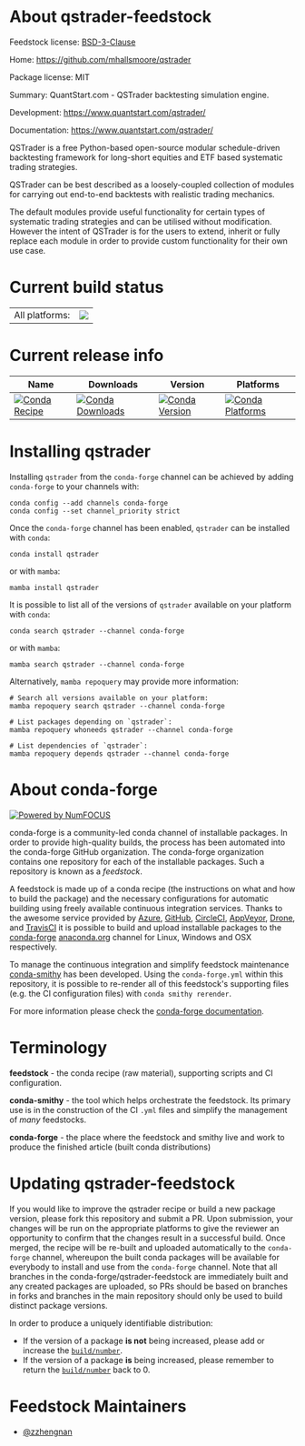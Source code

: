 About qstrader-feedstock
========================

Feedstock license: [BSD-3-Clause](https://github.com/conda-forge/qstrader-feedstock/blob/main/LICENSE.txt)

Home: https://github.com/mhallsmoore/qstrader

Package license: MIT

Summary: QuantStart.com - QSTrader backtesting simulation engine.

Development: https://www.quantstart.com/qstrader/

Documentation: https://www.quantstart.com/qstrader/

QSTrader is a free Python-based open-source modular schedule-driven backtesting framework for long-short equities and ETF based systematic trading strategies.

QSTrader can be best described as a loosely-coupled collection of modules for carrying out end-to-end backtests with realistic trading mechanics.

The default modules provide useful functionality for certain types of systematic trading strategies and can be utilised without modification. However the intent of QSTrader is for the users to extend, inherit or fully replace each module in order to provide custom functionality for their own use case.


Current build status
====================


<table><tr><td>All platforms:</td>
    <td>
      <a href="https://dev.azure.com/conda-forge/feedstock-builds/_build/latest?definitionId=11812&branchName=main">
        <img src="https://dev.azure.com/conda-forge/feedstock-builds/_apis/build/status/qstrader-feedstock?branchName=main">
      </a>
    </td>
  </tr>
</table>

Current release info
====================

| Name | Downloads | Version | Platforms |
| --- | --- | --- | --- |
| [![Conda Recipe](https://img.shields.io/badge/recipe-qstrader-green.svg)](https://anaconda.org/conda-forge/qstrader) | [![Conda Downloads](https://img.shields.io/conda/dn/conda-forge/qstrader.svg)](https://anaconda.org/conda-forge/qstrader) | [![Conda Version](https://img.shields.io/conda/vn/conda-forge/qstrader.svg)](https://anaconda.org/conda-forge/qstrader) | [![Conda Platforms](https://img.shields.io/conda/pn/conda-forge/qstrader.svg)](https://anaconda.org/conda-forge/qstrader) |

Installing qstrader
===================

Installing `qstrader` from the `conda-forge` channel can be achieved by adding `conda-forge` to your channels with:

```
conda config --add channels conda-forge
conda config --set channel_priority strict
```

Once the `conda-forge` channel has been enabled, `qstrader` can be installed with `conda`:

```
conda install qstrader
```

or with `mamba`:

```
mamba install qstrader
```

It is possible to list all of the versions of `qstrader` available on your platform with `conda`:

```
conda search qstrader --channel conda-forge
```

or with `mamba`:

```
mamba search qstrader --channel conda-forge
```

Alternatively, `mamba repoquery` may provide more information:

```
# Search all versions available on your platform:
mamba repoquery search qstrader --channel conda-forge

# List packages depending on `qstrader`:
mamba repoquery whoneeds qstrader --channel conda-forge

# List dependencies of `qstrader`:
mamba repoquery depends qstrader --channel conda-forge
```


About conda-forge
=================

[![Powered by
NumFOCUS](https://img.shields.io/badge/powered%20by-NumFOCUS-orange.svg?style=flat&colorA=E1523D&colorB=007D8A)](https://numfocus.org)

conda-forge is a community-led conda channel of installable packages.
In order to provide high-quality builds, the process has been automated into the
conda-forge GitHub organization. The conda-forge organization contains one repository
for each of the installable packages. Such a repository is known as a *feedstock*.

A feedstock is made up of a conda recipe (the instructions on what and how to build
the package) and the necessary configurations for automatic building using freely
available continuous integration services. Thanks to the awesome service provided by
[Azure](https://azure.microsoft.com/en-us/services/devops/), [GitHub](https://github.com/),
[CircleCI](https://circleci.com/), [AppVeyor](https://www.appveyor.com/),
[Drone](https://cloud.drone.io/welcome), and [TravisCI](https://travis-ci.com/)
it is possible to build and upload installable packages to the
[conda-forge](https://anaconda.org/conda-forge) [anaconda.org](https://anaconda.org/)
channel for Linux, Windows and OSX respectively.

To manage the continuous integration and simplify feedstock maintenance
[conda-smithy](https://github.com/conda-forge/conda-smithy) has been developed.
Using the ``conda-forge.yml`` within this repository, it is possible to re-render all of
this feedstock's supporting files (e.g. the CI configuration files) with ``conda smithy rerender``.

For more information please check the [conda-forge documentation](https://conda-forge.org/docs/).

Terminology
===========

**feedstock** - the conda recipe (raw material), supporting scripts and CI configuration.

**conda-smithy** - the tool which helps orchestrate the feedstock.
                   Its primary use is in the construction of the CI ``.yml`` files
                   and simplify the management of *many* feedstocks.

**conda-forge** - the place where the feedstock and smithy live and work to
                  produce the finished article (built conda distributions)


Updating qstrader-feedstock
===========================

If you would like to improve the qstrader recipe or build a new
package version, please fork this repository and submit a PR. Upon submission,
your changes will be run on the appropriate platforms to give the reviewer an
opportunity to confirm that the changes result in a successful build. Once
merged, the recipe will be re-built and uploaded automatically to the
`conda-forge` channel, whereupon the built conda packages will be available for
everybody to install and use from the `conda-forge` channel.
Note that all branches in the conda-forge/qstrader-feedstock are
immediately built and any created packages are uploaded, so PRs should be based
on branches in forks and branches in the main repository should only be used to
build distinct package versions.

In order to produce a uniquely identifiable distribution:
 * If the version of a package **is not** being increased, please add or increase
   the [``build/number``](https://docs.conda.io/projects/conda-build/en/latest/resources/define-metadata.html#build-number-and-string).
 * If the version of a package **is** being increased, please remember to return
   the [``build/number``](https://docs.conda.io/projects/conda-build/en/latest/resources/define-metadata.html#build-number-and-string)
   back to 0.

Feedstock Maintainers
=====================

* [@zzhengnan](https://github.com/zzhengnan/)

